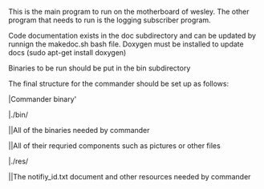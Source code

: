 This is the main program to run on the motherboard of wesley. The other program that needs to run is the logging subscriber program.

Code documentation exists in the doc subdirectory and can be updated by runnign the makedoc.sh bash file. Doxygen must be installed to update docs (sudo apt-get install doxygen)

Binaries to be run should be put in the bin subdirectory

The final structure for the commander should be set up as follows:

|Commander binary'  

|./bin/  

||All of the binaries needed by commander 

||All of their requried components such as pictures or other files 

|./res/ 

||The notifiy_id.txt document and other resources needed by commander 
